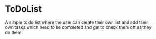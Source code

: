 # ToDoList
A simple to do list where the user can create their own list and add their own tasks which need to be completed and get to check them off as they do them.